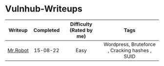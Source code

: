 # Vulnhub-Writeups

| Writeup                                            | Completed | Difficulty (Rated by me) |                   Tags                        |
|:--------------------------------------------------:|:---------:|:------------------------:|:---------------------------------------------:|
| [Mr.Robot](./writeups/mr.robot.md)                 | 15-08-22  | Easy                     | Wordpress, Bruteforce , Cracking hashes , SUID|
